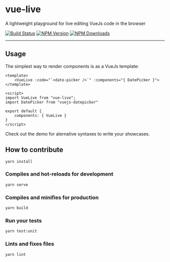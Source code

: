 
# vue-live

A lightweight playground for live editing VueJs code in the browser

[![Build Status](https://travis-ci.com/vue-styleguidist/vue-live.svg?branch=master)](https://travis-ci.com/vue-styleguidist/vue-live)
[![NPM Version](https://img.shields.io/npm/v/vue-live.svg)](https://www.npmjs.com/package/vue-live) [![NPM Downloads](https://img.shields.io/npm/dm/vue-live.svg)](https://www.npmjs.com/package/vue-live)

----

## Usage

The simplest way to render components is as a VueJs template:

``` vue
<template>
    <VueLive :code="`<date-picker />`" :components="{ DatePicker }">
</template>

<script>
import VueLive from "vue-live";
import DatePicker from "vuejs-datepicker"

export default {
    components: { VueLive }
}
</script>
```

Check out the demo for alernative syntaxes to write your showcases.

## How to contribute
```
yarn install
```

### Compiles and hot-reloads for development
```
yarn serve
```

### Compiles and minifies for production
```
yarn build
```

### Run your tests
```
yarn test:unit
```

### Lints and fixes files
```
yarn lint
```
